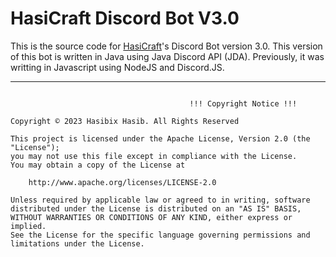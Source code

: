 # HasiCraft Discord Bot V3.0

This is the source code for [HasiCraft](https://discord.gg/RX5azB3NwP)'s Discord Bot version 3.0. This version of this bot is written in Java using Java Discord API (JDA). Previously, it was writting in Javascript using NodeJS and Discord.JS.

------------------------------------------------------------------
```

                                        !!! Copyright Notice !!!

Copyright © 2023 Hasibix Hasib. All Rights Reserved

This project is licensed under the Apache License, Version 2.0 (the "License");
you may not use this file except in compliance with the License.
You may obtain a copy of the License at

    http://www.apache.org/licenses/LICENSE-2.0

Unless required by applicable law or agreed to in writing, software
distributed under the License is distributed on an "AS IS" BASIS,
WITHOUT WARRANTIES OR CONDITIONS OF ANY KIND, either express or implied.
See the License for the specific language governing permissions and
limitations under the License.
```